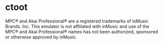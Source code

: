 # ctoot
MPC® and Akai Professional® are a registered trademarks of inMusic Brands. Inc. This emulator is not affiliated with inMusic and use of the MPC® and Akai Professional® names has not been authorized, sponsored or otherwise approved by inMusic.
